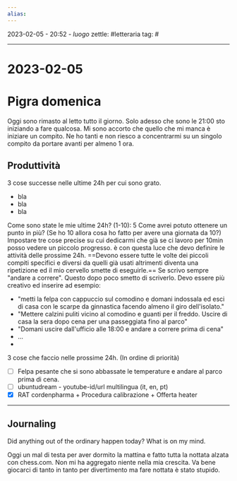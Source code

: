 ```yaml
---
alias: 
---
```

2023-02-05 - 20:52 - *luogo*
zettle: #letteraria
tag: #

---
# 2023-02-05


# Pigra domenica
Oggi sono rimasto al letto tutto il giorno. Solo adesso che sono le 21:00 sto iniziando a fare qualcosa. Mi sono accorto che quello che mi manca è iniziare un compito. Ne ho tanti e non riesco a concentrarmi su un singolo compito da portare avanti per almeno 1 ora.

## Produttività
3 cose successe nelle ultime 24h per cui sono grato.
- bla
- bla
- bla

Come sono state le mie ultime 24h? (1-10): 5
Come avrei potuto ottenere un punto in più? 
(Se ho 10 allora cosa ho fatto per avere una giornata da 10?)
Impostare tre cose precise su cui dedicarmi che già se ci lavoro per 10min posso vedere un piccolo progresso. è con questa luce che devo definire le attività delle prossime 24h. ==Devono essere tutte le volte dei piccoli compiti specifici e diversi da quelli già usati altrimenti diventa una ripetizione ed il mio cervello smette di eseguirle.==
Se scrivo sempre "andare a correre". Questo dopo poco smetto di scriverlo. Devo essere più creativo ed inserire ad esempio: 
- "metti la felpa con cappuccio sul comodino e domani indossala ed esci di casa con le scarpe da ginnastica facendo almeno il giro dell'isolato."
- "Mettere calzini puliti vicino al comodino e guanti per il freddo. Uscire di casa la sera dopo cena per una passeggiata fino al parco"
- "Domani uscire dall'ufficio alle 18:00 e andare a correre prima di cena"
- ...
- 
3 cose che faccio nelle prossime 24h. (In ordine di priorità)
- [ ] Felpa pesante che si sono abbassate le temperature e andare al parco prima di cena.
- [ ] ubuntudream - youtube-id/url multilingua (it, en, pt)
- [x] RAT cordenpharma + Procedura calibrazione + Offerta heater

---
## Journaling

Did anything out of the ordinary happen today?
What is on my mind.

Oggi un mal di testa per aver dormito la mattina e fatto tutta la nottata alzata con chess.com.
Non mi ha aggregato niente nella mia crescita. Va bene giocarci di tanto in tanto per divertimento ma fare nottata è stato stupido.




